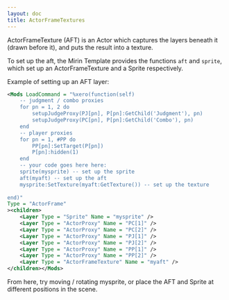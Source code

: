 ```yaml
---
layout: doc
title: ActorFrameTextures
---
```

ActorFrameTexture (AFT) is an Actor which captures the layers beneath it (drawn before it), and puts the result into a texture.

To set up the aft, the Mirin Template provides the functions `aft` and `sprite`, which set up an ActorFrameTexture and a Sprite respectively.

Example of setting up an AFT layer:
```xml
<Mods LoadCommand = "%xero(function(self)
	-- judgment / combo proxies
	for pn = 1, 2 do
		setupJudgeProxy(PJ[pn], P[pn]:GetChild('Judgment'), pn)
		setupJudgeProxy(PC[pn], P[pn]:GetChild('Combo'), pn)
	end
	-- player proxies
	for pn = 1, #PP do
		PP[pn]:SetTarget(P[pn])
		P[pn]:hidden(1)
	end
	-- your code goes here here:
	sprite(mysprite) -- set up the sprite
	aft(myaft) -- set up the aft
	mysprite:SetTexture(myaft:GetTexture()) -- set up the texture
	
end)"
Type = "ActorFrame"
><children>
	<Layer Type = "Sprite" Name = "mysprite" />
	<Layer Type = "ActorProxy" Name = "PC[1]" />
	<Layer Type = "ActorProxy" Name = "PC[2]" />
	<Layer Type = "ActorProxy" Name = "PJ[1]" />
	<Layer Type = "ActorProxy" Name = "PJ[2]" />
	<Layer Type = "ActorProxy" Name = "PP[1]" />
	<Layer Type = "ActorProxy" Name = "PP[2]" />
	<Layer Type = "ActorFrameTexture" Name = "myaft" />
</children></Mods>
```
From here, try moving / rotating mysprite, or place the AFT and Sprite at different positions in the scene.